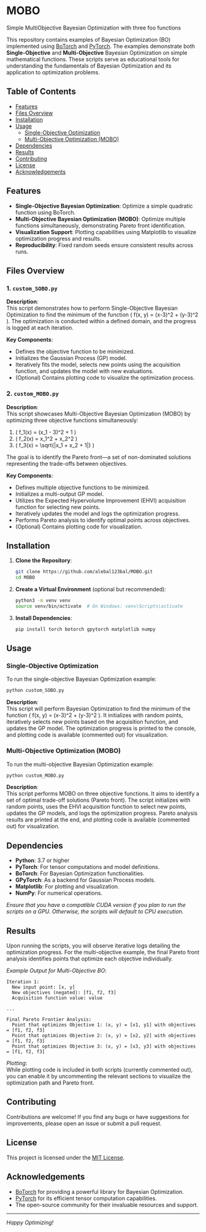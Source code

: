 # MOBO
Simple MultiObjective Bayesian Optimization with three foo functions

This repository contains examples of Bayesian Optimization (BO) implemented using [BoTorch](https://botorch.org/) and [PyTorch](https://pytorch.org/). The examples demonstrate both **Single-Objective** and **Multi-Objective** Bayesian Optimization on simple mathematical functions. These scripts serve as educational tools for understanding the fundamentals of Bayesian Optimization and its application to optimization problems.

## Table of Contents

- [Features](#features)
- [Files Overview](#files-overview)
- [Installation](#installation)
- [Usage](#usage)
  - [Single-Objective Optimization](#single-objective-optimization)
  - [Multi-Objective Optimization (MOBO)](#multi-objective-optimization-mobo)
- [Dependencies](#dependencies)
- [Results](#results)
- [Contributing](#contributing)
- [License](#license)
- [Acknowledgements](#acknowledgements)

## Features

- **Single-Objective Bayesian Optimization**: Optimize a simple quadratic function using BoTorch.
- **Multi-Objective Bayesian Optimization (MOBO)**: Optimize multiple functions simultaneously, demonstrating Pareto front identification.
- **Visualization Support**: Plotting capabilities using Matplotlib to visualize optimization progress and results.
- **Reproducibility**: Fixed random seeds ensure consistent results across runs.

## Files Overview

### 1. `custom_SOBO.py`

**Description**:  
This script demonstrates how to perform Single-Objective Bayesian Optimization to find the minimum of the function \( f(x, y) = (x-3)^2 + (y-3)^2 \). The optimization is conducted within a defined domain, and the progress is logged at each iteration.

**Key Components**:
- Defines the objective function to be minimized.
- Initializes the Gaussian Process (GP) model.
- Iteratively fits the model, selects new points using the acquisition function, and updates the model with new evaluations.
- (Optional) Contains plotting code to visualize the optimization process.

### 2. `custom_MOBO.py`

**Description**:  
This script showcases Multi-Objective Bayesian Optimization (MOBO) by optimizing three objective functions simultaneously:
1. \( f_1(x) = (x_1 - 3)^2 + 1 \)
2. \( f_2(x) = x_1^2 + x_2^2 \)
3. \( f_3(x) = \sqrt{|x_1 + x_2 + 1|} \)

The goal is to identify the Pareto front—a set of non-dominated solutions representing the trade-offs between objectives.

**Key Components**:
- Defines multiple objective functions to be minimized.
- Initializes a multi-output GP model.
- Utilizes the Expected Hypervolume Improvement (EHVI) acquisition function for selecting new points.
- Iteratively updates the model and logs the optimization progress.
- Performs Pareto analysis to identify optimal points across objectives.
- (Optional) Contains plotting code for visualization.

## Installation

1. **Clone the Repository**:
    ```bash
    git clone https://github.com/alebal123bal/MOBO.git
    cd MOBO
    ```

2. **Create a Virtual Environment** (optional but recommended):
    ```bash
    python3 -m venv venv
    source venv/bin/activate  # On Windows: venv\Scripts\activate
    ```

3. **Install Dependencies**:

    ```bash
    pip install torch botorch gpytorch matplotlib numpy
    ```

## Usage

### Single-Objective Optimization

To run the single-objective Bayesian Optimization example:

```bash
python custom_SOBO.py
```

**Description**:  
This script will perform Bayesian Optimization to find the minimum of the function \( f(x, y) = (x-3)^2 + (y-3)^2 \). It initializes with random points, iteratively selects new points based on the acquisition function, and updates the GP model. The optimization progress is printed to the console, and plotting code is available (commented out) for visualization.

### Multi-Objective Optimization (MOBO)

To run the multi-objective Bayesian Optimization example:

```bash
python custom_MOBO.py
```

**Description**:  
This script performs MOBO on three objective functions. It aims to identify a set of optimal trade-off solutions (Pareto front). The script initializes with random points, uses the EHVI acquisition function to select new points, updates the GP models, and logs the optimization progress. Pareto analysis results are printed at the end, and plotting code is available (commented out) for visualization.

## Dependencies

- **Python**: 3.7 or higher
- **PyTorch**: For tensor computations and model definitions.
- **BoTorch**: For Bayesian Optimization functionalities.
- **GPyTorch**: As a backend for Gaussian Process models.
- **Matplotlib**: For plotting and visualization.
- **NumPy**: For numerical operations.

*Ensure that you have a compatible CUDA version if you plan to run the scripts on a GPU. Otherwise, the scripts will default to CPU execution.*

## Results

Upon running the scripts, you will observe iterative logs detailing the optimization progress. For the multi-objective example, the final Pareto front analysis identifies points that optimize each objective individually.

*Example Output for Multi-Objective BO*:
```
Iteration 1:
  New input point: [x, y]
  New objectives (negated): [f1, f2, f3]
  Acquisition function value: value

...

Final Pareto Frontier Analysis:
  Point that optimizes Objective 1: (x, y) = [x1, y1] with objectives = [f1, f2, f3]
  Point that optimizes Objective 2: (x, y) = [x2, y2] with objectives = [f1, f2, f3]
  Point that optimizes Objective 3: (x, y) = [x3, y3] with objectives = [f1, f2, f3]
```

*Plotting*:  
While plotting code is included in both scripts (currently commented out), you can enable it by uncommenting the relevant sections to visualize the optimization path and Pareto front.

## Contributing

Contributions are welcome! If you find any bugs or have suggestions for improvements, please open an issue or submit a pull request.

## License

This project is licensed under the [MIT License](LICENSE).

## Acknowledgements

- [BoTorch](https://botorch.org/) for providing a powerful library for Bayesian Optimization.
- [PyTorch](https://pytorch.org/) for its efficient tensor computation capabilities.
- The open-source community for their invaluable resources and support.

---

*Happy Optimizing!*